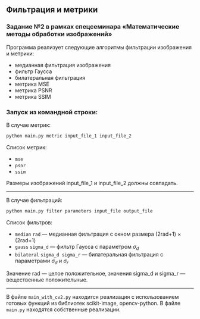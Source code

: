 ## Фильтрация и метрики
### Задание №2 в рамках спецсеминара «Математические методы обработки изображений»

Программа реализует следующие алгоритмы фильтрации изображения и метрики:
* медианная фильтрация изображения
* фильтр Гаусса
* билатеральная фильтрация
* метрика MSE
* метрика PSNR
* метрика SSIM

### Запуск из командной строки:
В случае метрик:

``` bash
python main.py metric input_file_1 input_file_2
```
Список метрик:
* `mse`
* `psnr`
* `ssim`

Размеры изображений input_file_1 и input_file_2 должны совпадать.

---

В случае фильтраций:
``` bash
python main.py filter parameters input_file output_file
```
Список фильтров:
* `median` `rad` — медианная фильтрация с окном размера (2rad+1) × (2rad+1)
* `gauss` `sigma_d` — фильтр Гаусса с параметром $\sigma_d$
* `bilateral` `sigma_d sigma_r` — билатеральная фильтрация с параметрами $\sigma_d$ и $\sigma_r$

Значение rad — целое положительное, значения sigma_d и sigma_r — вещественные положительные.

---

В файле `main_with_cv2.py` находится реализация с использованием готовых функций из библиотек scikit-image, opencv-python. В файле `main.py` находятся собственные реализации.